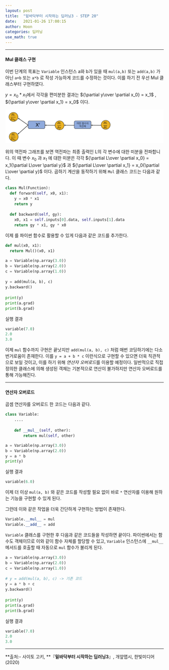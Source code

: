 ```yaml
---
layout: post
title:  "밑바닥부터 시작하는 딥러닝3 - STEP 20"
date:   2021-01-26 17:00:15
author: Hoon
categories: 딥러닝
use_math: true
---
```


----

#### Mul 클래스 구현

이번 단계의 목표는 `Variable` 인스턴스 a와 b가 있을 때 `mul(a,b)`  또는 `add(a,b)` 가 아닌 `a+b` 또는 `a*b` 로 작성 가능하게 코드를 수정하는 것이다. 이를 하기 전 우선 Mul 클래스부터 구현하였다.

$y=x_0*x_1$에서 각각을 편미분한 결과는 ${\partial y\over \partial x_0} = x_1$ , ${\partial y\over \partial x_1} = x_0$ 이다. 

![step20-1.PNG](https://github.com/hoon-923/hoon-923.github.io/blob/main/_images/%EB%94%A5%EB%9F%AC%EB%8B%9D/%EB%B0%91%EB%B0%94%EB%8B%A5%EB%B6%80%ED%84%B0%EC%8B%9C%EC%9E%91%ED%95%98%EB%8A%94%EB%94%A5%EB%9F%AC%EB%8B%9D3/STEP_20/step20-1.PNG?raw=true)



위의 역전파 그래프를 보면 역전파는 최종 출력인 L의 각 변수에 대한 미분을 전파합니다. 이 때 변수 $x_0$ 과 $x_1$ 에 대한 미분은 각각 ${\partial L\over \partial x_0} = x_1{\partial L\over \partial y}$ 과 ${\partial L\over \partial x_1} = x_0{\partial L\over \partial y}$ 이다. 곱하기 계산을 동작하기 위해 `Mul` 클래스 코드는 다음과 같다.

~~~python
class Mul(Function):
  def forward(self, x0, x1):
    y = x0 * x1
    return y
  
  def backward(self, gy):
    x0, x1 = self.inputs[0].data, self.inputs[1].data
    return gy * x1, gy * x0
~~~

이제 를 파이썬 함수로 활용할 수 있게 다음과 같은 코드를 추가한다.

~~~python
def mul(x0, x1):
  return Mul()(x0, x1)
~~~

~~~python
a = Variable(np.array(3.0))
b = Variable(np.array(2.0))
c = Variable(np.array(1.0))

y = add(mul(a, b), c)
y.backward()

print(y)
print(a.grad)
print(b.grad)
~~~

실행 결과

~~~python
variable(7.0)
2.0
3.0
~~~

이제 `mul` 함수까지 구현은 끝낫지만 `add(mul(a, b), c)` 처럼 매번 코딩하기에는 다소 번거로움이 존재한다. 이를 `y = a + b * c` 이런식으로 구현할 수 있으면 더욱 직관적으로 보일 것이고, 이를 하기 위해 *연산자 오버로드*를 이용할 예정이다. 일반적으로 직접 정의한 클래스에 의해 생성된 객체는 기본적으로 연산이 불가하지만 연산자 오버로드를 통해 가능해진다.

----

#### 연산자 오버로드

곱셈 연산자를 오버로드 한 코드는 다음과 같다.

~~~python
class Variable:
    ....
    
    def __mul__(self, other):
        return mul(self, other)
~~~

~~~python
a = Variable(np.array(3.0))
b = Variable(np.array(2.0))
y = a * b
print(y)
~~~

실행 결과

~~~python
variable(6.0)
~~~

이제 더 이상 `mul(a, b)` 와 같은 코드를 작성할 필요 없이 바로 `*` 연산자를 이용해 원하는 기능을 구현할 수 있게 된다.

그런데 이와 같은 작업을 더욱 간단하게 구현하는 방법이 존재한다.

~~~python
Variable.__mul__ = mul
Variable.__add__ = add
~~~

`Variable` 클래스를 구현한 후 다음과 같은 코드들을 작성하면 끝이다. 파이썬에서는 함수도 객체이므로 이와 같이 함수 자체를 할당할 수 있고, `Variable` 인스턴스에 `__mul__` 메서드를 호출할 때 자동으로 `mul` 함수가 불리게 된다.

~~~python
a = Variable(np.array(3.0))
b = Variable(np.array(2.0))
c = Variable(np.array(1.0))

# y = add(mul(a, b), c) -> 기존 코드
y = a * b + c
y.backward()

print(y)
print(a.grad)
print(b.grad)
~~~

실행 결과

~~~python
variable(7.0)
2.0
3.0
~~~

----

**출처:\- 사이토 고키, **『**밑바닥부터 시작하는 딥러닝3**』, 개앞맵시, 한빛미디어(2020)